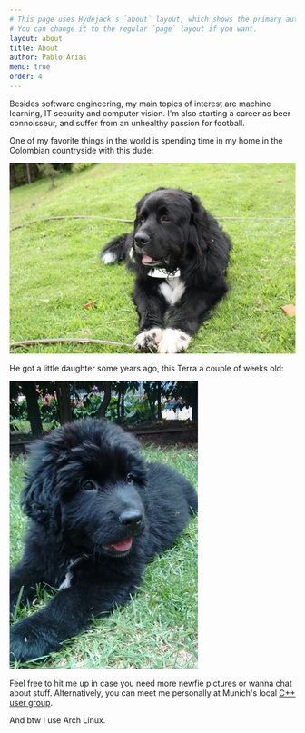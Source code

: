 ```yaml
---
# This page uses Hydejack's `about` layout, which shows the primary author's picture and about text at the top.
# You can change it to the regular `page` layout if you want.
layout: about
title: About
author: Pablo Arias
menu: true
order: 4
---
```


Besides software engineering, my main topics of interest are machine learning, IT security and computer vision. I'm  also starting a career as beer connoisseur, and suffer from an unhealthy passion for football.

One of my favorite things in the world is spending time in my home in the Colombian countryside with this dude:

![doggy](/assets/img/nova.jpeg "nova")

He got a little daughter some years ago, this Terra a couple of weeks old:

![doggy](/assets/img/terra.jpeg "terra")

Feel free to hit me up in case you need more newfie pictures or wanna chat about stuff. Alternatively, you can meet me personally at Munich's local [C++ user group](https://www.meetup.com/MUCplusplus/).

And btw I use Arch Linux.

